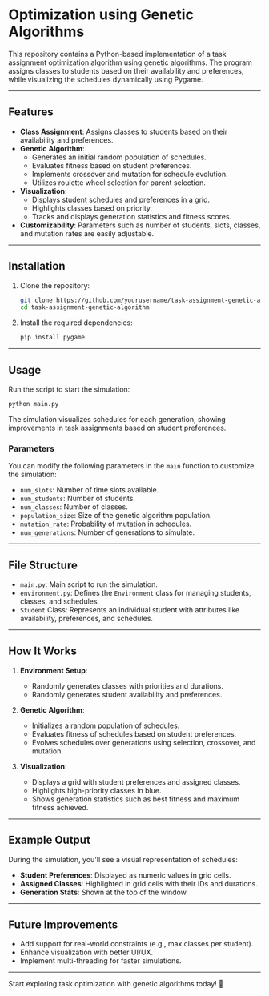 

# Optimization using Genetic Algorithms

This repository contains a Python-based implementation of a task assignment optimization algorithm using genetic algorithms. The program assigns classes to students based on their availability and preferences, while visualizing the schedules dynamically using Pygame.

---

## Features

- **Class Assignment**: Assigns classes to students based on their availability and preferences.
- **Genetic Algorithm**:
  - Generates an initial random population of schedules.
  - Evaluates fitness based on student preferences.
  - Implements crossover and mutation for schedule evolution.
  - Utilizes roulette wheel selection for parent selection.
- **Visualization**: 
  - Displays student schedules and preferences in a grid.
  - Highlights classes based on priority.
  - Tracks and displays generation statistics and fitness scores.
- **Customizability**: Parameters such as number of students, slots, classes, and mutation rates are easily adjustable.

---

## Installation

1. Clone the repository:
   ```bash
   git clone https://github.com/yourusername/task-assignment-genetic-algorithm.git
   cd task-assignment-genetic-algorithm
   ```
2. Install the required dependencies:
   ```bash
   pip install pygame
   ```

---

## Usage

Run the script to start the simulation:
```bash
python main.py
```

The simulation visualizes schedules for each generation, showing improvements in task assignments based on student preferences.

### Parameters

You can modify the following parameters in the `main` function to customize the simulation:
- `num_slots`: Number of time slots available.
- `num_students`: Number of students.
- `num_classes`: Number of classes.
- `population_size`: Size of the genetic algorithm population.
- `mutation_rate`: Probability of mutation in schedules.
- `num_generations`: Number of generations to simulate.

---

## File Structure

- `main.py`: Main script to run the simulation.
- `environment.py`: Defines the `Environment` class for managing students, classes, and schedules.
- `Student` Class: Represents an individual student with attributes like availability, preferences, and schedules.

---

## How It Works

1. **Environment Setup**:
   - Randomly generates classes with priorities and durations.
   - Randomly generates student availability and preferences.

2. **Genetic Algorithm**:
   - Initializes a random population of schedules.
   - Evaluates fitness of schedules based on student preferences.
   - Evolves schedules over generations using selection, crossover, and mutation.

3. **Visualization**:
   - Displays a grid with student preferences and assigned classes.
   - Highlights high-priority classes in blue.
   - Shows generation statistics such as best fitness and maximum fitness achieved.

---

## Example Output

During the simulation, you'll see a visual representation of schedules:
- **Student Preferences**: Displayed as numeric values in grid cells.
- **Assigned Classes**: Highlighted in grid cells with their IDs and durations.
- **Generation Stats**: Shown at the top of the window.

---

## Future Improvements

- Add support for real-world constraints (e.g., max classes per student).
- Enhance visualization with better UI/UX.
- Implement multi-threading for faster simulations.

---

Start exploring task optimization with genetic algorithms today! 🎉
